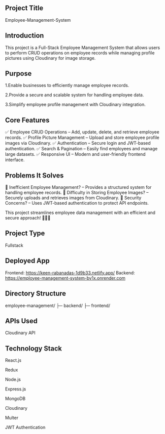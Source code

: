 ## Project Title
Employee-Management-System

## Introduction

This project is a Full-Stack Employee Management System that allows users to perform CRUD operations on employee records while managing profile pictures using Cloudinary for image storage.

## Purpose
1.Enable businesses to efficiently manage employee records.

2.Provide a secure and scalable system for handling employee data.

3.Simplify employee profile management with Cloudinary integration.

## Core Features
✅ Employee CRUD Operations – Add, update, delete, and retrieve employee records.
✅ Profile Picture Management – Upload and store employee profile images via Cloudinary.
✅ Authentication – Secure login and JWT-based authentication.
✅ Search & Pagination – Easily find employees and manage large datasets.
✅ Responsive UI – Modern and user-friendly frontend interface.


## Problems It Solves
🚀 Inefficient Employee Management? – Provides a structured system for handling employee records.
🚀 Difficulty in Storing Employee Images? – Securely uploads and retrieves images from Cloudinary.
🚀 Security Concerns? – Uses JWT-based authentication to protect API endpoints.

This project streamlines employee data management with an efficient and secure approach! 👨‍💼📂


## Project Type
Fullstack

## Deployed App
Frontend: https://keen-rabanadas-1d9b33.netlify.app/
Backend: https://employee-management-system-bv1x.onrender.com


## Directory Structure
employee-management/
├─ backend/
├─ frontend/


## APIs Used

Cloudinary API

## Technology Stack
React.js

Redux

Node.js

Express.js

MongoDB

Cloudinary

Multer

JWT Authentication




